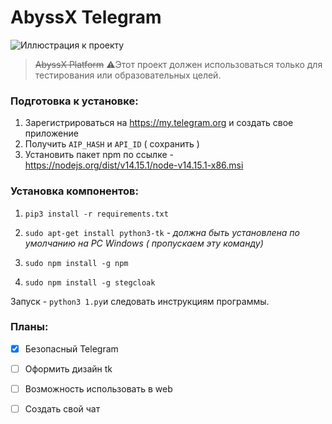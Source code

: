 
# AbyssX Telegram 
![Иллюстрация к проекту](https://github.com/r0664n77/telegramvisit/blob/master/4d53c9a69f71e169f2cb4.jpg)

> ~~AbyssX Platform~~
⚠️Этот проект должен использоваться только для тестирования или образовательных целей.



### Подготовка к установке:
1. Зарегистрироваться на https://my.telegram.org и создать свое приложение
2. Получить `AIP_HASH` и `API_ID` ( сохранить )
3. Установить пакет npm по ссылке - https://nodejs.org/dist/v14.15.1/node-v14.15.1-x86.msi


### Установка компонентов:

1. `pip3 install -r requirements.txt`

2. `sudo apt-get install python3-tk` - _должна быть установлена по умолчанию на PC Windows ( пропускаем эту команду)_
 
3. `sudo npm install -g npm`

4. `sudo npm install -g stegcloak`

Запуск - `python3 1.py`и следовать инструкциям программы.

### Планы:
- [X] Безопасный Telegram
- [ ] Оформить дизайн tk
- [ ] Возможность использовать в web
- [ ] Создать свой чат


  
